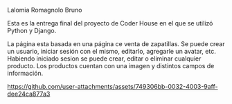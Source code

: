 Lalomia Romagnolo Bruno

Esta es la entrega final del proyecto de Coder House en el que se utilizó Python y Django.

La página esta basada en una página ce venta de zapatillas. Se puede crear un usuario, iniciar sesión con el mismo, editarlo, agregarle un avatar, etc. Habiendo iniciado sesion se puede crear, editar o eliminar cualquier producto. Los productos cuentan con una imagen y distintos campos de información.



https://github.com/user-attachments/assets/749306bb-0032-4003-9aff-dee24ca877a3

